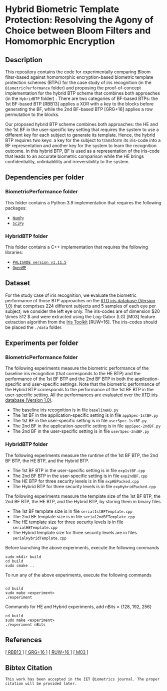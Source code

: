 # Hybrid Biometric Template Protection: Resolving the Agony of Choice between Bloom Filters and Homomorphic Encryption

## Description

This repository contains the code for experimentally comparing Bloom filter-based against homomorphic encryption-based biometric template protection schemes (BTPs) for the case study of iris recognition (in the `BiometricPerformance` folder) and proposing the proof-of-concept implementation for the hybrid BTP scheme that combines both approaches (in the `HybridBTP` folder) .
There are two categories of BF-based BTPs: the 1st BF-based BTP [RBB13] applies a XOR with a key to the blocks before generating the BF, while the 2nd BF-based BTP [GRG+16] applies a row permutation to the blocks.

Our proposed hybrid BTP scheme combines both approaches: the HE and the 1st BF in the user-specific key setting that requires the system to use a different key for each subject to generate its template.
Hence, the hybrid BTP requires two keys: a key for the subject to transform its iris-code into a BF representation and another key for the system to learn the recognition outcome.
In this hybrid BTP, BF is used as a representation of the iris-code that leads to an accurate biometric comparison while the HE brings confidentiality, unlinkablility and irreversibility to the system.

## Dependencies per folder

### BiometricPerformance folder

This folder contains a Python 3.9 implementation that requires the following packages:

- [`NumPy`](https://numpy.org/)  
- [`SciPy`](https://scipy.org/)

### HybridBTP folder

This folder contains a C++ implementation that requires the following libraries:

- [`PALISADE version v1.11.5`](https://gitlab.com/palisade/palisade-release)
- [`OpenMP`](https://www.openmp.org/)

## Dataset

For the study case of iris recognition, we evaluate the biometric performance of those BTP approaches on the [IITD iris database (Version 1.0)](http://www4.comp.polyu.edu.hk/~csajaykr/IITD/Database_Iris.htm/) that comprises $224$ different subjects and $5$ samples of each eye per subject; we consider the left eye only.
The iris-codes are of dimension $20 \times 512 $ and were extracted using the Log-Gabor (LG) [M03] feature extraction algorithm from the [Iris Toolkit](https://www.wavelab.at/sources/) [RUW+16].
The iris-codes should be placed the `./data` folder.

## Experiments per folder

### BiometricPerformance folder

The following experiments measure the biometric performance of the baseline iris recognition (that corresponds to the HE BTP) and the performance of the 1st BF BTP and the 2nd BF BTP in both the application-specific and user-specific settings.
Note that the biometric performance of the Hybrid BTP corresponds to the performance of the 1st BF BTP in the user-specific setting.
All the performances are evaluated over the [IITD iris database (Version 1.0)](http://www4.comp.polyu.edu.hk/~csajaykr/IITD/Database_Iris.htm/).

- The baseline iris recognition is in file `baselineHD.py`
- The 1st BF in the application-specific setting is in file `appSpec-1stBF.py`
- The 1st BF in the user-specific setting is in file `userSpec-1stBF.py`
- The 2nd BF in the application-specific setting is in file `appSpec-2ndBF.py`
- The 2nd BF in the user-specific setting is in file `userSpec-2ndBF.py`

### HybridBTP folder

The following experiments measure the runtime of the 1st BF BTP, the 2nd BF BTP, the HE BTP, and the Hybrid BTP.

- The 1st BF BTP in the user-specific setting is in file `exp1stBF.cpp`
- The 2nd BF BTP in the user-specific setting is in file `exp2ndBF.cpp`
- The HE BTP for three security levels is in file `expHEPacked.cpp`
- The Hybrid BTP for three security levels is in file `expHybridPacked.cpp`

The following experiments measure the template size of the 1st BF BTP, the 2nd BF BTP, the HE BTP, and the Hybrid BTP, by storing them in binary files.
- The 1st BF template size is in file `serial1stBFTemplate.cpp`
- The 2nd BF template size is in file `serial2ndBFTemplate.cpp`
- The HE template size for three security levels is in file `serialHETemplate.cpp`
- The Hybrid template size for three security levels are in files `serialHybridTemplate.cpp`

Before launching the above experiments, execute the following commands

```
sudo mkdir build
cd build
sudo cmake ..
```

To run any of the above experiments, execute the following commands

```

cd build
sudo make <experiment>
./experiment

```

Commands for HE and Hybrid experiments, add nBits = {128, 192, 256}
```
cd build
sudo make <experiment>
./experiment nBits
```

## References

[[ RBB13 ]](https://ieeexplore.ieee.org/abstract/document/6612976)
[[ GRG+16 ]](https://www.sciencedirect.com/science/article/pii/S0020025516304753)
[[ RUW+16 ]](https://link.springer.com/chapter/10.1007/978-1-4471-6784-6_16)
[[ M03 ]](https://citeseerx.ist.psu.edu/viewdoc/download?doi=10.1.1.90.5112&rep=rep1&type=pdf)

## Bibtex Citation

```
This work has been accepted in the IET Biometrics journal. The proper citation will be provided later.
```

